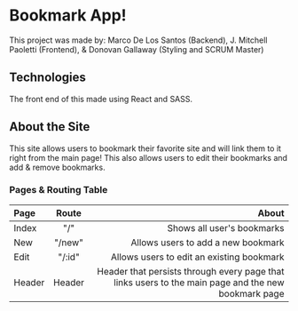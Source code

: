# Bookmark App!

This project was made by: Marco De Los Santos (Backend), J. Mitchell Paoletti (Frontend), & Donovan Gallaway (Styling and SCRUM Master)

## Technologies 

The front end of this made using React and SASS.

## About the Site

This site allows users to bookmark their favorite site and will link them to it right from the main page! This also allows users to edit their bookmarks and add & remove bookmarks. 


### Pages & Routing Table


| Page      | Route | About     |
| :---        |    :----:   |          ---: |
| Index      | "/"       | Shows all user's bookmarks   |
| New   | "/new"        | Allows users to add a new bookmark      |
| Edit   | "/:id"        | Allows users to edit an existing bookmark      |
| Header   | Header       | Header that persists through every page that links users to the main page and the new bookmark page      |



